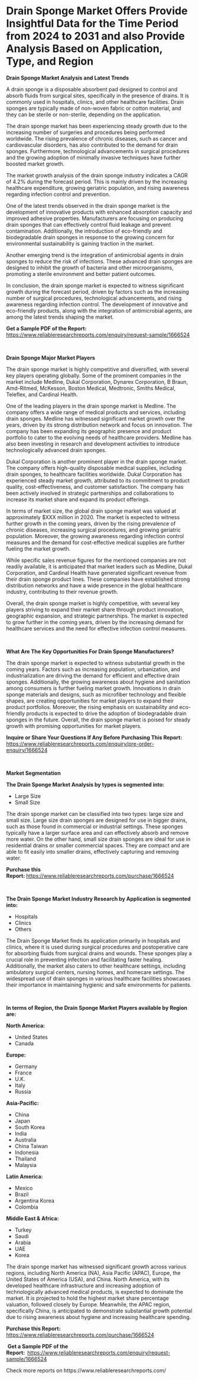 <p><h1>Drain Sponge Market Offers Provide Insightful Data for the Time Period from 2024 to 2031 and also Provide Analysis Based on Application, Type, and Region</h1></p><p><strong>Drain Sponge Market Analysis and Latest Trends</strong></p>
<p><p>A drain sponge is a disposable absorbent pad designed to control and absorb fluids from surgical sites, specifically in the presence of drains. It is commonly used in hospitals, clinics, and other healthcare facilities. Drain sponges are typically made of non-woven fabric or cotton material, and they can be sterile or non-sterile, depending on the application.</p><p>The drain sponge market has been experiencing steady growth due to the increasing number of surgeries and procedures being performed worldwide. The rising prevalence of chronic diseases, such as cancer and cardiovascular disorders, has also contributed to the demand for drain sponges. Furthermore, technological advancements in surgical procedures and the growing adoption of minimally invasive techniques have further boosted market growth.</p><p>The market growth analysis of the drain sponge industry indicates a CAGR of 4.2% during the forecast period. This is mainly driven by the increasing healthcare expenditure, growing geriatric population, and rising awareness regarding infection control and prevention.</p><p>One of the latest trends observed in the drain sponge market is the development of innovative products with enhanced absorption capacity and improved adhesive properties. Manufacturers are focusing on producing drain sponges that can effectively control fluid leakage and prevent contamination. Additionally, the introduction of eco-friendly and biodegradable drain sponges in response to the growing concern for environmental sustainability is gaining traction in the market.</p><p>Another emerging trend is the integration of antimicrobial agents in drain sponges to reduce the risk of infections. These advanced drain sponges are designed to inhibit the growth of bacteria and other microorganisms, promoting a sterile environment and better patient outcomes.</p><p>In conclusion, the drain sponge market is expected to witness significant growth during the forecast period, driven by factors such as the increasing number of surgical procedures, technological advancements, and rising awareness regarding infection control. The development of innovative and eco-friendly products, along with the integration of antimicrobial agents, are among the latest trends shaping the market.</p></p>
<p><strong>Get a Sample PDF of the Report:&nbsp;</strong> <a href="https://www.reliableresearchreports.com/enquiry/request-sample/1666524">https://www.reliableresearchreports.com/enquiry/request-sample/1666524</a></p>
<p>&nbsp;</p>
<p><strong>Drain Sponge Major Market Players</strong></p>
<p><p>The drain sponge market is highly competitive and diversified, with several key players operating globally. Some of the prominent companies in the market include Medline, Dukal Corporation, Dynarex Corporation, B Braun, Amd-Ritmed, McKesson, Boston Medical, Medtronic, Smiths Medical, Teleflex, and Cardinal Health.</p><p>One of the leading players in the drain sponge market is Medline. The company offers a wide range of medical products and services, including drain sponges. Medline has witnessed significant market growth over the years, driven by its strong distribution network and focus on innovation. The company has been expanding its geographic presence and product portfolio to cater to the evolving needs of healthcare providers. Medline has also been investing in research and development activities to introduce technologically advanced drain sponges.</p><p>Dukal Corporation is another prominent player in the drain sponge market. The company offers high-quality disposable medical supplies, including drain sponges, to healthcare facilities worldwide. Dukal Corporation has experienced steady market growth, attributed to its commitment to product quality, cost-effectiveness, and customer satisfaction. The company has been actively involved in strategic partnerships and collaborations to increase its market share and expand its product offerings.</p><p>In terms of market size, the global drain sponge market was valued at approximately $XXX million in 2020. The market is expected to witness further growth in the coming years, driven by the rising prevalence of chronic diseases, increasing surgical procedures, and growing geriatric population. Moreover, the growing awareness regarding infection control measures and the demand for cost-effective medical supplies are further fueling the market growth.</p><p>While specific sales revenue figures for the mentioned companies are not readily available, it is anticipated that market leaders such as Medline, Dukal Corporation, and Cardinal Health have generated significant revenue from their drain sponge product lines. These companies have established strong distribution networks and have a wide presence in the global healthcare industry, contributing to their revenue growth.</p><p>Overall, the drain sponge market is highly competitive, with several key players striving to expand their market share through product innovation, geographic expansion, and strategic partnerships. The market is expected to grow further in the coming years, driven by the increasing demand for healthcare services and the need for effective infection control measures.</p></p>
<p>&nbsp;</p>
<p><strong>What Are The Key Opportunities For Drain Sponge Manufacturers?</strong></p>
<p><p>The drain sponge market is expected to witness substantial growth in the coming years. Factors such as increasing population, urbanization, and industrialization are driving the demand for efficient and effective drain sponges. Additionally, the growing awareness about hygiene and sanitation among consumers is further fueling market growth. Innovations in drain sponge materials and designs, such as microfiber technology and flexible shapes, are creating opportunities for market players to expand their product portfolios. Moreover, the rising emphasis on sustainability and eco-friendly products is expected to drive the adoption of biodegradable drain sponges in the future. Overall, the drain sponge market is poised for steady growth with promising opportunities for market players.</p></p>
<p><strong>Inquire or Share Your Questions If Any Before Purchasing This Report:</strong> <a href="https://www.reliableresearchreports.com/enquiry/pre-order-enquiry/1666524">https://www.reliableresearchreports.com/enquiry/pre-order-enquiry/1666524</a></p>
<p>&nbsp;</p>
<p><strong>Market Segmentation</strong></p>
<p><strong>The Drain Sponge Market Analysis by types is segmented into:</strong></p>
<p><ul><li>Large Size</li><li>Small Size</li></ul></p>
<p><p>The drain sponge market can be classified into two types: large size and small size. Large size drain sponges are designed for use in bigger drains, such as those found in commercial or industrial settings. These sponges typically have a larger surface area and can effectively absorb and remove more water. On the other hand, small size drain sponges are ideal for use in residential drains or smaller commercial spaces. They are compact and are able to fit easily into smaller drains, effectively capturing and removing water.</p></p>
<p><strong>Purchase this Report:&nbsp;</strong><a href="https://www.reliableresearchreports.com/purchase/1666524">https://www.reliableresearchreports.com/purchase/1666524</a></p>
<p>&nbsp;</p>
<p><strong>The Drain Sponge Market Industry Research by Application is segmented into:</strong></p>
<p><ul><li>Hospitals</li><li>Clinics</li><li>Others</li></ul></p>
<p><p>The Drain Sponge Market finds its application primarily in hospitals and clinics, where it is used during surgical procedures and postoperative care for absorbing fluids from surgical drains and wounds. These sponges play a crucial role in preventing infection and facilitating faster healing. Additionally, the market also caters to other healthcare settings, including ambulatory surgical centers, nursing homes, and homecare settings. The widespread use of drain sponges in various healthcare facilities showcases their importance in maintaining hygienic and safe environments for patients.</p></p>
<p>&nbsp;</p>
<p><strong>In terms of Region, the Drain Sponge Market Players available by Region are:</strong></p>
<p>
    <p> <strong> North America: </strong>
        <ul>
            <li>United States</li>
            <li>Canada</li>
        </ul>
        </p> 
    <p> <strong> Europe: </strong>
        <ul>
            <li>Germany</li>
            <li>France</li>
            <li>U.K.</li>
            <li>Italy</li>
            <li>Russia</li>
        </ul>
        </p> 
    <p> <strong> Asia-Pacific: </strong>
        <ul>
            <li>China</li>
            <li>Japan</li>
            <li>South Korea</li>
            <li>India</li>
            <li>Australia</li>
            <li>China Taiwan</li>
            <li>Indonesia</li>
            <li>Thailand</li>
            <li>Malaysia</li>
        </ul>
        </p> 
    <p> <strong> Latin America: </strong>
        <ul>
            <li>Mexico</li>
            <li>Brazil</li>
            <li>Argentina Korea</li>
            <li>Colombia</li>
        </ul>
        </p> 
    <p> <strong> Middle East & Africa: </strong>
        <ul>
            <li>Turkey</li>
            <li>Saudi</li>
            <li>Arabia</li>
            <li>UAE</li>
            <li>Korea</li>
        </ul>
    </p>
    </p>
<p><p>The drain sponge market has witnessed significant growth across various regions, including North America (NA), Asia Pacific (APAC), Europe, the United States of America (USA), and China. North America, with its developed healthcare infrastructure and increasing adoption of technologically advanced medical products, is expected to dominate the market. It is projected to hold the highest market share percentage valuation, followed closely by Europe. Meanwhile, the APAC region, specifically China, is anticipated to demonstrate substantial growth potential due to rising awareness about hygiene and increasing healthcare spending.</p></p>
<p><strong>Purchase this Report: </strong><a href="https://www.reliableresearchreports.com/purchase/1666524">https://www.reliableresearchreports.com/purchase/1666524</a></p>
<p>&nbsp;<strong>Get a Sample PDF of the Report:&nbsp;&nbsp;</strong><a href="https://www.reliableresearchreports.com/enquiry/request-sample/1666524">https://www.reliableresearchreports.com/enquiry/request-sample/1666524</a></p>
<p><strong></strong></p>
<p>Check more reports on https://www.reliableresearchreports.com/</p>